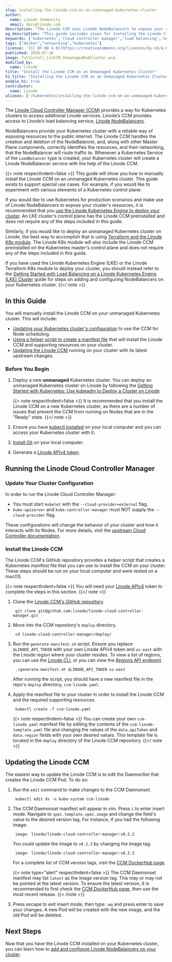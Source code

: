 ```yaml
---
slug: installing-the-linode-ccm-on-an-unmanaged-kubernetes-cluster
author:
  name: Linode Community
  email: docs@linode.com
description: "The Linode CCM uses Linode NodeBalancers to expose your cluster's services externally. Here's how to install it on an unmanaged Kubernetes cluster."
og_description: "This guide includes steps for installing the Linode Cloud Controller Manager (CCM) on an unmanaged Kubernetes cluster. The Linode CCM allows you to use Linode NodeBalancers to expose your cluster's services externally. The steps in this guide are only necessary for specific use cases."
keywords: ['kubernetes','cloud controller manager','load balancing','nodebalancers']
tags: ["docker","networking","kubernetes"]
license: '[CC BY-ND 4.0](https://creativecommons.org/licenses/by-nd/4.0)'
published: 2020-07-16
image: TutInstall_LinCCM_UnmanagedKubCluster.png
modified_by:
  name: Linode
title: "Install the Linode CCM on an Unmanaged Kubernetes Cluster"
h1_title: "Installing the Linode CCM on an Unmanaged Kubernetes Cluster"
enable_h1: true
contributor:
  name: Linode
aliases: ['/kubernetes/installing-the-linode-ccm-on-an-unmanaged-kubernetes-cluster/']
---
```


The [Linode Cloud Controller Manager (CCM)](https://github.com/linode/linode-cloud-controller-manager/) provides a way for Kubernetes clusters to access additional Linode services. Linode’s CCM provides access to Linode’s load balancing service, [Linode NodeBalancers](/docs/products/networking/nodebalancers/).

NodeBalancers provide your Kubernetes cluster with a reliable way of exposing resources to the public internet. The Linode CCM handles the creation and deletion of the NodeBalancer, and, along with other Master Plane components, correctly identifies the resources, and their networking, that the NodeBalancer will route traffic to. Whenever a Kubernetes Service of the `LoadBalancer` type is created, your Kubernetes cluster will create a Linode NodeBalancer service with the help of the Linode CCM.

{{< note respectIndent=false >}}
This guide will show you how to manually install the Linode CCM on an unmanaged Kubernetes cluster. This guide exists to support special use cases. For example, if you would like to experiment with various elements of a Kubernetes control plane.

If you would like to use Kubernetes for production scenarios and make use of Linode NodeBalancers to expose your cluster's resources, it is recommended that you [use the Linode Kubernetes Engine to deploy your cluster](/docs/guides/deploy-and-manage-a-cluster-with-linode-kubernetes-engine-a-tutorial/). An LKE cluster's control plane has the Linode CCM preinstalled and does not require any of the steps included in this guide.

Similarly, if you would like to deploy an unmanaged Kubernetes cluster on Linode, the best way to accomplish that is using [Terraform and the Linode K8s module](/docs/guides/how-to-provision-an-unmanaged-kubernetes-cluster-using-terraform/). The Linode K8s module will also include the Linode CCM preinstalled on the Kubernetes master's control plane and does not require any of the steps included in this guide.

If you have used the Linode Kubernetes Engine (LKE) or the Linode Terraform K8s module to deploy your cluster, you should instead refer to the [Getting Started with Load Balancing on a Linode Kubernetes Engine (LKE) Cluster](/docs/guides/getting-started-with-load-balancing-on-a-lke-cluster/) guide for steps on adding and configuring NodeBalancers on your Kubernetes cluster.
{{</ note >}}

## In this Guide

You will manually install the Linode CCM on your unmanaged Kubernetes cluster. This will include:

- [Updating your Kubernetes cluster's configuration](#update-your-cluster-configuration) to use the CCM for Node scheduling.
- [Using a helper script to create a manifest file](#install-the-linode-ccm) that will install the Linode CCM and supporting resources on your cluster.
- [Updating the Linode CCM](#updating-the-linode-ccm) running on your cluster with its latest upstream changes.

### Before You Begin

1. Deploy a new **unmanaged** Kubernetes cluster. You can deploy an unmanaged Kubernetes cluster on Linode by following the [Getting Started with Kubernetes: Use kubeadm to Deploy a Cluster on Linode](/docs/guides/getting-started-with-kubernetes/)

    {{< note respectIndent=false >}}
It is recommended that you install the Linode CCM on a new Kubernetes cluster, as there are a number of issues that prevent the CCM from running on Nodes that are in the "Ready" state.
    {{</ note >}}

1. Ensure you have [kubectl installed](/docs/guides/how-to-provision-an-unmanaged-kubernetes-cluster-using-terraform/#install-kubectl) on your local computer and you can access your Kubernetes cluster with it.

1. [Install Git](/docs/guides/how-to-install-git-on-linux-mac-and-windows/) on your local computer.

1. Generate a [Linode APIv4 token](/docs/products/tools/api/get-started/#get-an-access-token).

## Running the Linode Cloud Controller Manager

### Update Your Cluster Configuration
In order to run the Linode Cloud Controller Manager:

- You must start `kubelet` with the `--cloud-provider=external` flag.
- `kube-apiserver` and `kube-controller-manager` must NOT supply the `--cloud-provider` flag.

These configurations will change the behavior of your cluster and how it interacts with its Nodes. For more details, visit the [upstream Cloud Controller documentation](https://kubernetes.io/docs/tasks/administer-cluster/running-cloud-controller/).

### Install the Linode CCM

The Linode CCM's GitHub repository provides a helper script that creates a Kubernetes manifest file that you can use to install the CCM on your cluster. These steps should be run on your local computer and were tested on a macOS.

{{< note respectIndent=false >}}
You will need your [Linode APIv4](/docs/products/tools/api/get-started/#get-an-access-token) token to complete the steps in this section.
{{</ note >}}

1. Clone the [Linode CCM's GitHub repository](https://github.com/linode/linode-cloud-controller-manager).

        git clone git@github.com:linode/linode-cloud-controller-manager.git

1. Move into the CCM repository's `deploy` directory.

        cd linode-cloud-controller-manager/deploy/

1. Run the `generate-manifest.sh` script. Ensure you replace `$LINODE_API_TOKEN` with your own Linode APIv4 token and `us-east` with the Linode region where your cluster resides. To view a list of regions, you can use the [Linode CLI](/docs/products/tools/cli/get-started/), or you can view the [Regions API endpoint](https://api.linode.com/v4/regions).

        ./generate-manifest.sh $LINODE_API_TOKEN us-east

    After running the script, you should have a new manifest file in the repo's `deploy` directory, `ccm-linode.yaml`.

1. Apply the manifest file to your cluster in order to install the Linode CCM and the required supporting resources.

        kubectl create -f ccm-linode.yaml

    {{< note respectIndent=false >}}
You can create your own `ccm-linode.yaml` manifest file by editing the contents of the `ccm-linode-template.yaml` file and changing the values of the `data.apiToken` and `data.region` fields with your own desired values. This template file is located in the `deploy` directory of the Linode CCM repository.
    {{</ note >}}

## Updating the Linode CCM

The easiest way to update the Linode CCM is to edit the DaemonSet that creates the Linode CCM Pod. To do so:

1. Run the `edit` command to make changes to the CCM Daemonset.

        kubectl edit ds -n kube-system ccm-linode

1. The CCM Daemonset manifest will appear in vim. Press `i` to enter insert mode. Navigate to `spec.template.spec.image` and change the field's value to the desired version tag. For instance, if you had the following image:

        image: linode/linode-cloud-controller-manager:v0.2.2

    You could update the image to `v0.2.3` by changing the image tag:

        image: linode/linode-cloud-controller-manager:v0.2.3

      For a complete list of CCM version tags, visit the [CCM DockerHub page](https://hub.docker.com/r/linode/linode-cloud-controller-manager/tags).

    {{< note type="alert" respectIndent=false >}}
The CCM Daemonset manifest may list `latest` as the image version tag. This may or may not be pointed at the latest version. To ensure the latest version, it is recommended to first check the [CCM DockerHub page](https://hub.docker.com/r/linode/linode-cloud-controller-manager/tags), then use the most recent release.
    {{< /note >}}

1. Press escape to exit insert mode, then type `:wq` and press enter to save your changes. A new Pod will be created with the new image, and the old Pod will be deleted.

## Next Steps

Now that you have the Linode CCM installed on your Kubernetes cluster, you can learn how to [add and configure Linode NodeBalancers on your cluster](/docs/guides/getting-started-with-load-balancing-on-a-lke-cluster/#configuring-your-linode-nodebalancers-with-annotations).